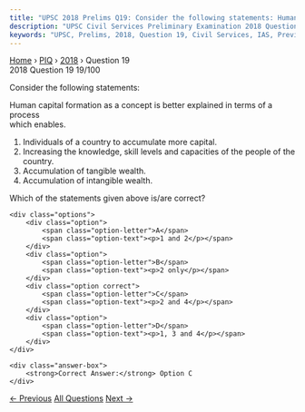 ```yaml
---
title: "UPSC 2018 Prelims Q19: Consider the following statements: Human capital formation a..."
description: "UPSC Civil Services Preliminary Examination 2018 Question 19 with options and answer"
keywords: "UPSC, Prelims, 2018, Question 19, Civil Services, IAS, Previous Year Questions"
---
```


<nav class="breadcrumb">
    <a href="../../">Home</a>
    <span>›</span>
    <a href="../">PIQ</a>
    <span>›</span>
    <a href="./">2018</a>
    <span>›</span>
    <span>Question 19</span>
</nav>

<div class="question-header">
    <div class="question-meta">
        <span class="year-badge">2018</span>
        <span class="question-number">Question 19</span>
        <span class="progress">19/100</span>
    </div>
    <div class="progress-bar">
        <div class="progress-fill" style="width: 19.0%"></div>
    </div>
</div>

<div class="question-content">
    <div class="question-text">
        <p>Consider the following statements:</p>
<p>Human capital formation as a concept is better explained in terms of a process<br />
which enables.</p>
<ol>
<li>Individuals of a country to accumulate more capital.</li>
<li>Increasing the knowledge, skill levels and capacities of the people of the country.</li>
<li>Accumulation of tangible wealth.</li>
<li>Accumulation of intangible wealth.</li>
</ol>
<p>Which of the statements given above is/are correct?</p>
    </div>
    
    <div class="options">
        <div class="option">
            <span class="option-letter">A</span>
            <span class="option-text"><p>1 and 2</p></span>
        </div>
        <div class="option">
            <span class="option-letter">B</span>
            <span class="option-text"><p>2 only</p></span>
        </div>
        <div class="option correct">
            <span class="option-letter">C</span>
            <span class="option-text"><p>2 and 4</p></span>
        </div>
        <div class="option">
            <span class="option-letter">D</span>
            <span class="option-text"><p>1, 3 and 4</p></span>
        </div>
    </div>

    <div class="answer-box">
        <strong>Correct Answer:</strong> Option C
    </div>
</div>

<div class="question-nav">
    <a href="../q018-increase-in-absolute-and-per-capital-real-gnp-do-n/" class="nav-btn prev">← Previous</a>
    <a href="../" class="nav-btn center">All Questions</a>
    <a href="../q020-despite-being-a-high-saving-economy-capital-format/" class="nav-btn next">Next →</a>
</div>
